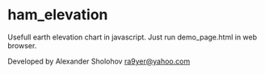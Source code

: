 # ham_elevation
Usefull earth elevation chart in javascript.
Just run demo_page.html in web browser.

Developed by Alexander Sholohov  <ra9yer@yahoo.com>